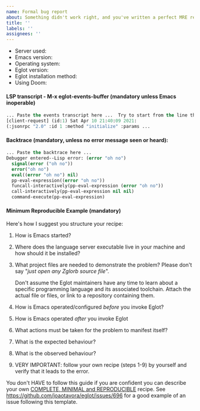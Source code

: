 ```yaml
---
name: Formal bug report
about: Something didn't work right, and you've written a perfect MRE recipe
title: ''
labels: ''
assignees: ''
---
```

<!-- To continue,  you will need to provide some elements
including a description of a [MINIMUM REPRODUCIBLE EXAMPLE][1] (MRE).  If
you don't have that, DON'T CREATE AN BUG REPORT ISSUE.  

Need help configuring or understanding Emacs, Eglot, or LSP?  Have an
idea for a feature?  Strongly suspect there is an Eglot bug, but can't
supply a MINIMUM REPRODUCIBLE EXAMPLE?  Please DON'T OPEN A NEW BUG
REPORT ISSUE!

Head to https://github.com/joaotavora/eglot/discussions to
discuss.  Start a new discussion, there are no templates there,
you can just speak your mind.

Maybe your issue is already solved or worked around.  Have glance at
https://github.com/joaotavora/eglot/issues?q=is%3Aissue+label%3Aworkaround

You can also make an Emacs bug report, which can also be used
for general discussion.  You'll potentially reach more people
this way.  You can do it via `M-x report-emacs-bug` or just
send email to `bug-gnu-emacs@gnu.org`.  Be sure to `CC:` (or
better, `X-Debbugs-CC:` ) Eglot's maintainer, currently
`joaotavora@gmail.com`.

If you don't provide the needed elements, WE MAY CLOSE THE ISSUE
JUST LIKE THAT. 
-->
     
* Server used:               <!-- (clangd, gopls, etc..) -->
* Emacs version:             <!-- Type M-x emacs-version -->
* Operating system:          <!-- (windows/mac osx/linux/don't know -->
* Eglot version:             <!-- Look in M-x list-packages or tell Git SHA -->
* Eglot installation method:       <!-- Git/package.el/straight/use-package/don't know -->
* Using Doom:                <!-- Yes/No -->

#### LSP transcript - M-x eglot-events-buffer (mandatory unless Emacs inoperable)
<!-- DO NOT SKIP: Include the invaluable LSP transcript.

Inside Emacs, you can display that buffer with 'M-x
eglot-events-buffer'.  It contains the JSONRPC messages exchanged
between client and server, as well as the messages the server prints
to stderr.  Copy that text and paste it below as a formatted code
block
(https://help.github.com/articles/creating-and-highlighting-code-blocks/)). -->
     
```lisp
... Paste the events transcript here ...  Try to start from the line that says
[client-request] (id:1) Sat Apr 10 21:40:09 2021:
(:jsonrpc "2.0" :id 1 :method "initialize" :params ...
```
    
#### Backtrace (mandatory, unless no error message seen or heard):
<!-- DO NOT SKIP: 

If Emacs errored (you saw -- and possibly heard -- an error message), 
make sure you repeat the process after enabling backtraces with 
`M-x toggle-debug-on-error`.  The backtrace buffer contains text that 
you should include here, again as a formatted code block. 
-->
     
```lisp
... Paste the backtrace here ...
Debugger entered--Lisp error: (error "oh no")
  signal(error ("oh no"))
  error("oh no")
  eval((error "oh no") nil)
  pp-eval-expression((error "oh no"))
  funcall-interactively(pp-eval-expression (error "oh no"))
  call-interactively(pp-eval-expression nil nil)
  command-execute(pp-eval-expression)
```
   
#### Minimum Reproducible Example (mandatory)
<!-- DO NOT SKIP: 

You need to provide a MINIMAL, REPRODUCIBLE and COMPLETE recipe.
This is the bit that most troubles some people.  So please, I
kindly ask that you read [this first][1] for a general idea of
what is requested.  

You HAVE to create a short guide to help us replicate the problem
JUST AS IT HAPPENED TO YOU.  Make sure to double check that
following your own guide leads to the problem reliably.
-->
     
Here's how I suggest you structure your recipe:

1. How is Emacs started?

3. Where does the language server executable live in your machine and
   how should it be installed?
   
4. What project files are needed to demonstrate the problem?  Please
   don't say "_just open any Zglorb source file_".

   Don't assume the Eglot maintainers have any time to learn about a
   specific programming language and its associated toolchain.  Attach
   the actual file or files, or link to a repository containing them.
   
5. How is Emacs operated/configured _before_ you invoke Eglot?

6. How is Emacs operated _after_ you invoke Eglot

7. What actions must be taken for the problem to manifest itself?

8. What is the expected behaviour?

9. What is the observed behaviour?

10. VERY IMPORTANT: follow your own recipe (steps 1-9) by yourself
   and verify that it leads to the error.
   
You don't HAVE to follow this guide if you are confident you can
describe your own [COMPLETE, MINIMAL and REPRODUCIBLE][1] recipe.  See
https://github.com/joaotavora/eglot/issues/696 for a good example of
an issue following this template.
 
<!-- THANK YOU!
 
Having a runnable reproduction not only "proves" your bug to us
but also allows us to spend all our effort fixing the bug
instead of struggling to understand your issue.  

If you find that building the MRE takes a lot of work, well, that may
be so :-) But keep in mind that that work will have to be expended at
least once by someone to solve your problem, and it's often the most
time-consuming task.  So it pays if you can do that work upfront.

Thank you very much. -->

[1]: https://stackoverflow.com/help/minimal-reproducible-example
